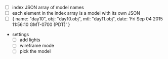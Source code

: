 * [ ] index JSON array of model names
* [ ] each element in the index array is a model with its own JSON
* [ ] {
        name: "day10",
        obj: "day10.obj",
        mtl: "day11.obj",
        date: 'Fri Sep 04 2015 11:56:10 GMT-0700 (PDT)'
      }

* settings
  * [ ] add lights
  * [ ] wireframe mode
  * [ ] pick the model
